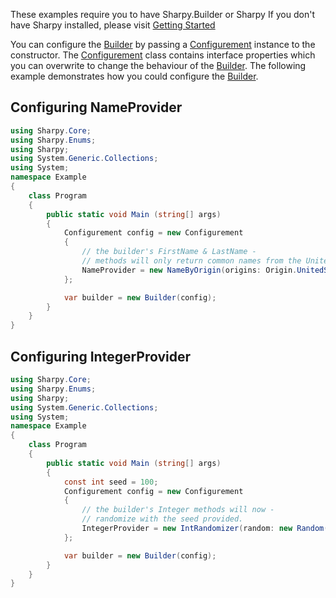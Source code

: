 These examples require you to have Sharpy.Builder or Sharpy
If you don't have Sharpy installed, please visit [Getting Started](./getting.started.md)

You can configure the [Builder](xref:Sharpy.Builder) by passing a [Configurement](xref:Sharpy.Builder.Configurement) instance to the constructor.
The [Configurement](xref:Sharpy.Builder.Configurement) class contains interface properties which you can overwrite to change the behaviour of the [Builder](xref:Sharpy.Builder).
The following example demonstrates how you could configure the [Builder](xref:Sharpy.Builder).

## Configuring NameProvider

```csharp
using Sharpy.Core;
using Sharpy.Enums;
using Sharpy;
using System.Generic.Collections;
using System;
namespace Example
{
    class Program
    {
        public static void Main (string[] args)
        {
            Configurement config = new Configurement
            {
                // the builder's FirstName & LastName -
                // methods will only return common names from the United States.
                NameProvider = new NameByOrigin(origins: Origin.UnitedStates)
            };

            var builder = new Builder(config);
        }
    }
}

```

## Configuring IntegerProvider

```csharp
using Sharpy.Core;
using Sharpy.Enums;
using Sharpy;
using System.Generic.Collections;
using System;
namespace Example
{
    class Program
    {
        public static void Main (string[] args)
        {
            const int seed = 100;
            Configurement config = new Configurement
            {
                // the builder's Integer methods will now -
                // randomize with the seed provided.
                IntegerProvider = new IntRandomizer(random: new Random(seed))
            };

            var builder = new Builder(config);
        }
    }
}

```
